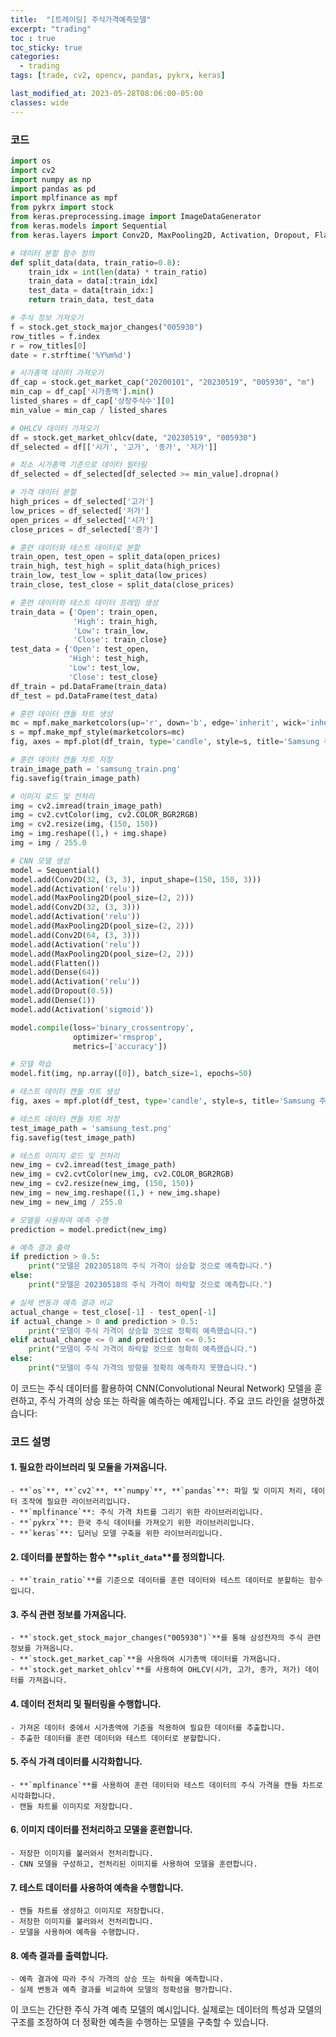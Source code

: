 ```yaml
---
title:  "[트레이딩] 주식가격예측모델"
excerpt: "trading"
toc : true
toc_sticky: true
categories:
  - trading
tags: [trade, cv2, opencv, pandas, pykrx, keras]

last_modified_at: 2023-05-28T08:06:00-05:00
classes: wide
---
```


### 코드
```python
import os
import cv2
import numpy as np
import pandas as pd
import mplfinance as mpf
from pykrx import stock
from keras.preprocessing.image import ImageDataGenerator
from keras.models import Sequential
from keras.layers import Conv2D, MaxPooling2D, Activation, Dropout, Flatten, Dense

# 데이터 분할 함수 정의
def split_data(data, train_ratio=0.8):
    train_idx = int(len(data) * train_ratio)
    train_data = data[:train_idx]
    test_data = data[train_idx:]
    return train_data, test_data

# 주식 정보 가져오기
f = stock.get_stock_major_changes("005930")
row_titles = f.index
r = row_titles[0]
date = r.strftime('%Y%m%d')

# 시가총액 데이터 가져오기
df_cap = stock.get_market_cap("20200101", "20230519", "005930", "m")
min_cap = df_cap['시가총액'].min()
listed_shares = df_cap['상장주식수'][0] 
min_value = min_cap / listed_shares

# OHLCV 데이터 가져오기
df = stock.get_market_ohlcv(date, "20230519", "005930")
df_selected = df[['시가', '고가', '종가', '저가']]

# 최소 시가총액 기준으로 데이터 필터링
df_selected = df_selected[df_selected >= min_value].dropna()

# 가격 데이터 분할
high_prices = df_selected['고가']
low_prices = df_selected['저가']
open_prices = df_selected['시가']
close_prices = df_selected['종가']

# 훈련 데이터와 테스트 데이터로 분할
train_open, test_open = split_data(open_prices)
train_high, test_high = split_data(high_prices)
train_low, test_low = split_data(low_prices)
train_close, test_close = split_data(close_prices)

# 훈련 데이터와 테스트 데이터 프레임 생성
train_data = {'Open': train_open,
              'High': train_high,
              'Low': train_low,
              'Close': train_close}
test_data = {'Open': test_open,
             'High': test_high,
             'Low': test_low,
             'Close': test_close}
df_train = pd.DataFrame(train_data)
df_test = pd.DataFrame(test_data)

# 훈련 데이터 캔들 차트 생성
mc = mpf.make_marketcolors(up='r', down='b', edge='inherit', wick='inherit', volume='inherit', ohlc='i')
s = mpf.make_mpf_style(marketcolors=mc)
fig, axes = mpf.plot(df_train, type='candle', style=s, title='Samsung 주식 가격 훈련 데이터', returnfig=True)

# 훈련 데이터 캔들 차트 저장
train_image_path = 'samsung_train.png'
fig.savefig(train_image_path)

# 이미지 로드 및 전처리
img = cv2.imread(train_image_path)
img = cv2.cvtColor(img, cv2.COLOR_BGR2RGB)
img = cv2.resize(img, (150, 150))
img = img.reshape((1,) + img.shape)
img = img / 255.0

# CNN 모델 생성
model = Sequential()
model.add(Conv2D(32, (3, 3), input_shape=(150, 150, 3)))
model.add(Activation('relu'))
model.add(MaxPooling2D(pool_size=(2, 2)))
model.add(Conv2D(32, (3, 3)))
model.add(Activation('relu'))
model.add(MaxPooling2D(pool_size=(2, 2)))
model.add(Conv2D(64, (3, 3)))
model.add(Activation('relu'))
model.add(MaxPooling2D(pool_size=(2, 2)))
model.add(Flatten())
model.add(Dense(64))
model.add(Activation('relu'))
model.add(Dropout(0.5))
model.add(Dense(1))
model.add(Activation('sigmoid'))

model.compile(loss='binary_crossentropy',
              optimizer='rmsprop',
              metrics=['accuracy'])

# 모델 학습
model.fit(img, np.array([0]), batch_size=1, epochs=50)

# 테스트 데이터 캔들 차트 생성
fig, axes = mpf.plot(df_test, type='candle', style=s, title='Samsung 주식 가격 테스트 데이터', returnfig=True)

# 테스트 데이터 캔들 차트 저장
test_image_path = 'samsung_test.png'
fig.savefig(test_image_path)

# 테스트 이미지 로드 및 전처리
new_img = cv2.imread(test_image_path)
new_img = cv2.cvtColor(new_img, cv2.COLOR_BGR2RGB)
new_img = cv2.resize(new_img, (150, 150))
new_img = new_img.reshape((1,) + new_img.shape)
new_img = new_img / 255.0

# 모델을 사용하여 예측 수행
prediction = model.predict(new_img)

# 예측 결과 출력
if prediction > 0.5:
    print("모델은 20230518의 주식 가격이 상승할 것으로 예측합니다.")
else:
    print("모델은 20230518의 주식 가격이 하락할 것으로 예측합니다.")

# 실제 변동과 예측 결과 비교
actual_change = test_close[-1] - test_open[-1]
if actual_change > 0 and prediction > 0.5:
    print("모델이 주식 가격이 상승할 것으로 정확히 예측했습니다.")
elif actual_change <= 0 and prediction <= 0.5:
    print("모델이 주식 가격이 하락할 것으로 정확히 예측했습니다.")
else:
    print("모델이 주식 가격의 방향을 정확히 예측하지 못했습니다.")
```

이 코드는 주식 데이터를 활용하여 CNN(Convolutional Neural Network) 모델을 훈련하고, 주식 가격의 상승 또는 하락을 예측하는 예제입니다. 주요 코드 라인을 설명하겠습니다:
### 코드 설명
#### 1. 필요한 라이브러리 및 모듈을 가져옵니다.
    - **`os`**, **`cv2`**, **`numpy`**, **`pandas`**: 파일 및 이미지 처리, 데이터 조작에 필요한 라이브러리입니다.
    - **`mplfinance`**: 주식 가격 차트를 그리기 위한 라이브러리입니다.
    - **`pykrx`**: 한국 주식 데이터를 가져오기 위한 라이브러리입니다.
    - **`keras`**: 딥러닝 모델 구축을 위한 라이브러리입니다.
#### 2. 데이터를 분할하는 함수 **`split_data`**를 정의합니다.
    - **`train_ratio`**를 기준으로 데이터를 훈련 데이터와 테스트 데이터로 분할하는 함수입니다.
#### 3. 주식 관련 정보를 가져옵니다.
    - **`stock.get_stock_major_changes("005930")`**를 통해 삼성전자의 주식 관련 정보를 가져옵니다.
    - **`stock.get_market_cap`**을 사용하여 시가총액 데이터를 가져옵니다.
    - **`stock.get_market_ohlcv`**를 사용하여 OHLCV(시가, 고가, 종가, 저가) 데이터를 가져옵니다.
#### 4. 데이터 전처리 및 필터링을 수행합니다.
    - 가져온 데이터 중에서 시가총액에 기준을 적용하여 필요한 데이터를 추출합니다.
    - 추출한 데이터를 훈련 데이터와 테스트 데이터로 분할합니다.
#### 5. 주식 가격 데이터를 시각화합니다.
    - **`mplfinance`**를 사용하여 훈련 데이터와 테스트 데이터의 주식 가격을 캔들 차트로 시각화합니다.
    - 캔들 차트를 이미지로 저장합니다.
#### 6. 이미지 데이터를 전처리하고 모델을 훈련합니다.
    - 저장한 이미지를 불러와서 전처리합니다.
    - CNN 모델을 구성하고, 전처리된 이미지를 사용하여 모델을 훈련합니다.
#### 7. 테스트 데이터를 사용하여 예측을 수행합니다.
    - 캔들 차트를 생성하고 이미지로 저장합니다.
    - 저장한 이미지를 불러와서 전처리합니다.
    - 모델을 사용하여 예측을 수행합니다.
#### 8. 예측 결과를 출력합니다.
    - 예측 결과에 따라 주식 가격의 상승 또는 하락을 예측합니다.
    - 실제 변동과 예측 결과를 비교하여 모델의 정확성을 평가합니다.

이 코드는 간단한 주식 가격 예측 모델의 예시입니다. 실제로는 데이터의 특성과 모델의 구조를 조정하여 더 정확한 예측을 수행하는 모델을 구축할 수 있습니다.